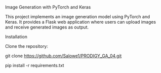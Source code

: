 Image Generation with PyTorch and Keras

This project implements an image generation model using PyTorch and Keras. It provides a Flask web application where users can upload images and receive generated images as output.

Installation

Clone the repository:

git clone https://github.com/Salowe1/PRODIGY_GA_04.git

pip install -r requirements.txt
